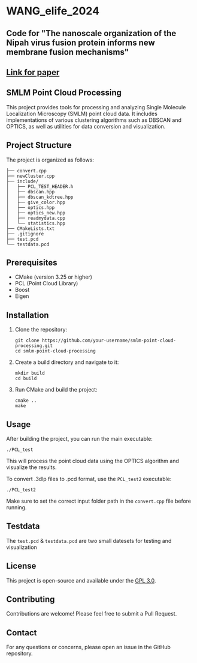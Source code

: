 # WANG_elife_2024

## Code for "The nanoscale organization of the Nipah virus fusion protein informs new membrane fusion mechanisms"
## [Link for paper](https://elifesciences.org/reviewed-preprints/97017v2)

## SMLM Point Cloud Processing

This project provides tools for processing and analyzing Single Molecule Localization Microscopy (SMLM) point cloud data. It includes implementations of various clustering algorithms such as DBSCAN and OPTICS, as well as utilities for data conversion and visualization.

## Project Structure

The project is organized as follows:

```
├── convert.cpp
├── newCluster.cpp
├── include/
│   ├── PCL_TEST_HEADER.h
│   ├── dbscan.hpp
│   ├── dbscan_kdtree.hpp
│   ├── give_color.hpp
│   ├── optics.hpp
│   ├── optics_new.hpp
│   ├── readmydata.cpp
│   └── statistics.hpp
├── CMakeLists.txt
├── .gitignore
├── test.pcd
└── testdata.pcd
```

## Prerequisites

- CMake (version 3.25 or higher)
- PCL (Point Cloud Library)
- Boost
- Eigen

## Installation

1. Clone the repository:
   ```
   git clone https://github.com/your-username/smlm-point-cloud-processing.git
   cd smlm-point-cloud-processing
   ```

2. Create a build directory and navigate to it:
   ```
   mkdir build
   cd build
   ```

3. Run CMake and build the project:
   ```
   cmake ..
   make
   ```

## Usage

After building the project, you can run the main executable:

```
./PCL_test
```

This will process the point cloud data using the OPTICS algorithm and visualize the results.

To convert .3dlp files to .pcd format, use the `PCL_test2` executable:

```
./PCL_test2
```

Make sure to set the correct input folder path in the `convert.cpp` file before running.

## Testdata
The `test.pcd` & `testdata.pcd` are two small datesets for testing and visualization

## License

This project is open-source and available under the [GPL 3.0](LICENSE).

## Contributing

Contributions are welcome! Please feel free to submit a Pull Request.

## Contact

For any questions or concerns, please open an issue in the GitHub repository.
